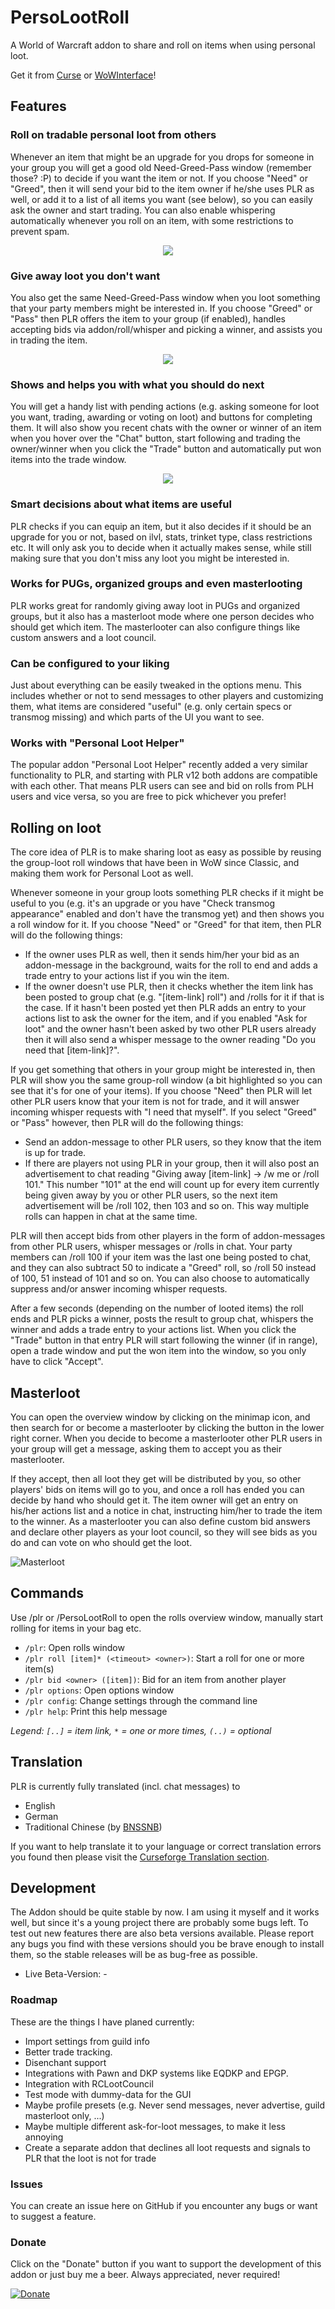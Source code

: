 # PersoLootRoll
A World of Warcraft addon to share and roll on items when using personal loot.

Get it from [Curse](https://www.curseforge.com/wow/addons/persolootroll) or [WoWInterface](http://www.wowinterface.com/downloads/info24667-PersoLootRoll.html)!

## Features

### Roll on tradable personal loot from others
Whenever an item that might be an upgrade for you drops for someone in your group you will get a good old Need-Greed-Pass window (remember those? :P) to decide if you want the item or not. If you choose "Need" or "Greed", then it will send your bid to the item owner if he/she uses PLR as well, or add it to a list of all items you want (see below), so you can easily ask the owner and start trading. You can also enable whispering automatically whenever you roll on an item, with some restrictions to prevent spam.

<p align="center">
  <img src="https://imgur.com/GzgQjvk.jpg">
</p>

### Give away loot you don't want
You also get the same Need-Greed-Pass window when you loot something that your party members might be interested in. If you choose "Greed" or "Pass" then PLR offers the item to your group (if enabled), handles accepting bids via addon/roll/whisper and picking a winner, and assists you in trading the item.

<p align="center">
  <img src="https://imgur.com/8CkGcVE.jpg">
</p>

### Shows and helps you with what you should do next
You will get a handy list with pending actions (e.g. asking someone for loot you want, trading, awarding or voting on loot) and buttons for completing them. It will also show you recent chats with the owner or winner of an item when you hover over the "Chat" button, start following and trading the owner/winner when you click the "Trade" button and automatically put won items into the trade window.

<p align="center">
  <img src="https://imgur.com/3eXcSaX.jpg">
</p>

### Smart decisions about what items are useful
PLR checks if you can equip an item, but it also decides if it should be an upgrade for you or not, based on ilvl, stats, trinket type, class restrictions etc. It will only ask you to decide when it actually makes sense, while still making sure that you don't miss any loot you might be interested in.

### Works for PUGs, organized groups and even masterlooting
PLR works great for randomly giving away loot in PUGs and organized groups, but it also has a masterloot mode where one person decides who should get which item. The masterlooter can also configure things like custom answers and a loot council.

### Can be configured to your liking
Just about everything can be easily tweaked in the options menu. This includes whether or not to send messages to other players and customizing them, what items are considered "useful" (e.g. only certain specs or transmog missing) and which parts of the UI you want to see.

### Works with "Personal Loot Helper"
The popular addon "Personal Loot Helper" recently added a very similar functionality to PLR, and starting with PLR v12 both addons are compatible with each other. That means PLR users can see and bid on rolls from PLH users and vice versa, so you are free to pick whichever you prefer!

## Rolling on loot
The core idea of PLR is to make sharing loot as easy as possible by reusing the group-loot roll windows that have been in WoW since Classic, and making them work for Personal Loot as well.

Whenever someone in your group loots something PLR checks if it might be useful to you (e.g. it's an upgrade or you have "Check transmog appearance" enabled and don't have the transmog yet) and then shows you a roll window for it. If you choose "Need" or "Greed" for that item, then PLR will do the following things:

- If the owner uses PLR as well, then it sends him/her your bid as an addon-message in the background, waits for the roll to end and adds a trade entry to your actions list if you win the item.
- If the owner doesn't use PLR, then it checks whether the item link has been posted to group chat (e.g. "[item-link] roll") and /rolls for it if that is the case. If it hasn't been posted yet then PLR adds an entry to your actions list to ask the owner for the item, and if you enabled "Ask for loot" and the owner hasn't been asked by two other PLR users already then it will also send a whisper message to the owner reading "Do you need that [item-link]?".

If you get something that others in your group might be interested in, then PLR will show you the same group-roll window (a bit highlighted so you can see that it's for one of your items). If you choose "Need" then PLR will let other PLR users know that your item is not for trade, and it will answer incoming whisper requests with "I need that myself". If you select "Greed" or "Pass" however, then PLR will do the following things:

- Send an addon-message to other PLR users, so they know that the item is up for trade.
- If there are players not using PLR in your group, then it will also post an advertisement to chat reading "Giving away [item-link] -> /w me or /roll 101." This number "101" at the end will count up for every item currently being given away by you or other PLR users, so the next item advertisement will be /roll 102, then 103 and so on. This way multiple rolls can happen in chat at the same time.

PLR will then accept bids from other players in the form of addon-messages from other PLR users, whisper messages or /rolls in chat. Your party members can /roll 100 if your item was the last one being posted to chat, and they can also subtract 50 to indicate a "Greed" roll, so /roll 50 instead of 100, 51 instead of 101 and so on. You can also choose to automatically suppress and/or answer incoming whisper requests.

After a few seconds (depending on the number of looted items) the roll ends and PLR picks a winner, posts the result to group chat, whispers the winner and adds a trade entry to your actions list. When you click the "Trade" button in that entry PLR will start following the winner (if in range), open a trade window and put the won item into the window, so you only have to click "Accept".

## Masterloot
You can open the overview window by clicking on the minimap icon, and then search for or become a masterlooter by clicking the button in the lower right corner. When you decide to become a masterlooter other PLR users in your group will get a message, asking them to accept you as their masterlooter.

If they accept, then all loot they get will be distributed by you, so other players' bids on items will go to you, and once a roll has ended you can decide by hand who should get it. The item owner will get an entry on his/her actions list and a notice in chat, instructing him/her to trade the item to the winner. As a masterlooter you can also define custom bid answers and declare other players as your loot council, so they will see bids as you do and can vote on who should get the loot.

![Masterloot](https://imgur.com/njPScmx.jpg)

## Commands
Use /plr or /PersoLootRoll to open the rolls overview window, manually start rolling for items in your bag etc.

- `/plr`: Open rolls window
- `/plr roll [item]* (<timeout> <owner>)`: Start a roll for one or more item(s)
- `/plr bid <owner> ([item])`: Bid for an item from another player
- `/plr options`: Open options window
- `/plr config`: Change settings through the command line
- `/plr help`: Print this help message

*Legend: `[..]` = item link, `*` = one or more times, `(..)` = optional*

## Translation
PLR is currently fully translated (incl. chat messages) to

- English
- German
- Traditional Chinese (by [BNSSNB](https://wow.curseforge.com/members/BNSSNB))

If you want to help translate it to your language or correct translation errors you found then please visit the [Curseforge Translation section](https://wow.curseforge.com/projects/persolootroll/localization).

## Development
The Addon should be quite stable by now. I am using it myself and it works well, but since it's a young project there are probably some bugs left. To test out new features there are also beta versions available. Please report any bugs you find with these versions should you be brave enough to install them, so the stable releases will be as bug-free as possible.

- Live Beta-Version: -

### Roadmap
These are the things I have planed currently:

- Import settings from guild info
- Better trade tracking.
- Disenchant support
- Integrations with Pawn and DKP systems like EQDKP and EPGP.
- Integration with RCLootCouncil
- Test mode with dummy-data for the GUI
- Maybe profile presets (e.g. Never send messages, never advertise, guild masterloot only, ...)
- Maybe multiple different ask-for-loot messages, to make it less annoying
- Create a separate addon that declines all loot requests and signals to PLR that the loot is not for trade

### Issues
You can create an issue here on GitHub if you encounter any bugs or want to suggest a feature.

### Donate
Click on the "Donate" button if you want to support the development of this addon or just buy me a beer. Always appreciated, never required!

[![Donate](http://www.wowinterface.com/images/paypalSM.gif)](https://www.paypal.com/cgi-bin/webscr?cmd=_s-xclick&hosted_button_id=H3EE7MDA5XFCW)
